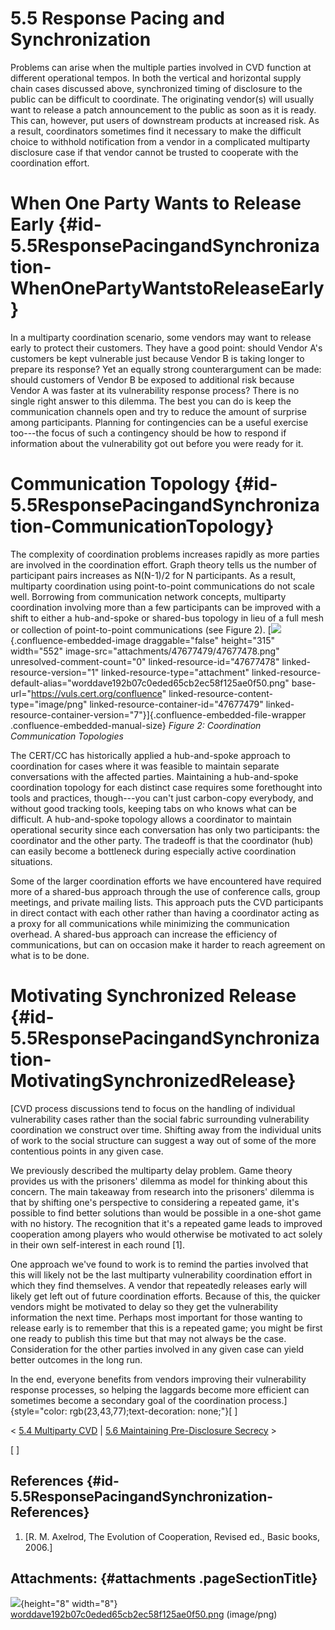 # 5.5 Response Pacing and Synchronization 

Problems can arise when the multiple parties involved in CVD function at
different operational tempos. In both the vertical and horizontal supply
chain cases discussed above, synchronized timing of disclosure to the
public can be difficult to coordinate. The originating vendor(s) will
usually want to release a patch announcement to the public as soon as it
is ready. This can, however, put users of downstream products at
increased risk. As a result, coordinators sometimes find it necessary to
make the difficult choice to withhold notification from a vendor in a
complicated multiparty disclosure case if that vendor cannot be trusted
to cooperate with the coordination effort.

# When One Party Wants to Release Early {#id-5.5ResponsePacingandSynchronization-WhenOnePartyWantstoReleaseEarly}

In a multiparty coordination scenario, some vendors may want to release
early to protect their customers. They have a good point: should Vendor
A's customers be kept vulnerable just because Vendor B is taking longer
to prepare its response? Yet an equally strong counterargument can be
made: should customers of Vendor B be exposed to additional risk because
Vendor A was faster at its vulnerability response process? There is no
single right answer to this dilemma. The best you can do is keep the
communication channels open and try to reduce the amount of surprise
among participants. Planning for contingencies can be a useful exercise
too---the focus of such a contingency should be how to respond if
information about the vulnerability got out before you were ready for
it.

# Communication Topology {#id-5.5ResponsePacingandSynchronization-CommunicationTopology}

The complexity of coordination problems increases rapidly as more
parties are involved in the coordination effort. Graph theory tells us
the number of participant pairs increases as N(N-1)/2 for N
participants. As a result, multiparty coordination using point-to-point
communications do not scale well. Borrowing from communication network
concepts, multiparty coordination involving more than a few participants
can be improved with a shift to either a hub-and-spoke or shared-bus
topology in lieu of a full mesh or collection of point-to-point
communications (see Figure 2).
[![](attachments/47677479/47677478.png){.confluence-embedded-image
draggable="false" height="315" width="552"
image-src="attachments/47677479/47677478.png"
unresolved-comment-count="0" linked-resource-id="47677478"
linked-resource-version="1" linked-resource-type="attachment"
linked-resource-default-alias="worddave192b07c0eded65cb2ec58f125ae0f50.png"
base-url="https://vuls.cert.org/confluence"
linked-resource-content-type="image/png"
linked-resource-container-id="47677479"
linked-resource-container-version="7"}]{.confluence-embedded-file-wrapper
.confluence-embedded-manual-size}
*Figure 2:* *Coordination Communication Topologies*


The CERT/CC has historically applied a hub-and-spoke approach to
coordination for cases where it was feasible to maintain separate
conversations with the affected parties. Maintaining a hub-and-spoke
coordination topology for each distinct case requires some forethought
into tools and practices, though---you can't just carbon-copy
everybody, and without good tracking tools, keeping tabs on who knows
what can be difficult. A hub-and-spoke topology allows a coordinator to
maintain operational security since each conversation has only two
participants: the coordinator and the other party. The tradeoff is that
the coordinator (hub) can easily become a bottleneck during especially
active coordination situations.

Some of the larger coordination efforts we have encountered have
required more of a shared-bus approach through the use of conference
calls, group meetings, and private mailing lists. This approach puts the
CVD participants in direct contact with each other rather than having a
coordinator acting as a proxy for all communications while minimizing
the communication overhead. A shared-bus approach can increase the
efficiency of communications, but can on occasion make it harder to
reach agreement on what is to be done.

# Motivating Synchronized Release {#id-5.5ResponsePacingandSynchronization-MotivatingSynchronizedRelease}

[CVD process discussions tend to focus on the handling of individual
vulnerability cases rather than the social fabric surrounding
vulnerability coordination we construct over time. Shifting away from
the individual units of work to the social structure can suggest a way
out of some of the more contentious points in any given case.

We previously described the multiparty delay problem. Game theory
provides us with the prisoners' dilemma as model for thinking about
this concern. The main takeaway from research into the prisoners'
dilemma is that by shifting one's perspective to considering a repeated
game, it's possible to find better solutions than would be possible in
a one-shot game with no history. The recognition that it's a repeated
game leads to improved cooperation among players who would otherwise be
motivated to act solely in their own self-interest in each round \[1\].

One approach we've found to work is to remind the parties involved that
this will likely not be the last multiparty vulnerability coordination
effort in which they find themselves. A vendor that repeatedly releases
early will likely get left out of future coordination efforts. Because
of this, the quicker vendors might be motivated to delay so they get the
vulnerability information the next time. Perhaps most important for
those wanting to release early is to remember that this is a repeated
game; you might be first one ready to publish this time but that may not
always be the case. Consideration for the other parties involved in any
given case can yield better outcomes in the long run.

In the end, everyone benefits from vendors improving their vulnerability
response processes, so helping the laggards become more efficient can
sometimes become a secondary goal of the coordination
process.]{style="color: rgb(23,43,77);text-decoration: none;"}[
]


\< [5.4 Multiparty CVD](5.4-Multiparty-CVD_47677477.md) \| [5.6
Maintaining Pre-Disclosure
Secrecy](5.6-Maintaining-Pre-Disclosure-Secrecy_47677480.md) \>

[
]
## References {#id-5.5ResponsePacingandSynchronization-References}

1.  [R. M. Axelrod, The Evolution of Cooperation, Revised ed., Basic
    books, 2006.]
## Attachments: {#attachments .pageSectionTitle}

![](images/icons/bullet_blue.gif){height="8" width="8"}
[worddave192b07c0eded65cb2ec58f125ae0f50.png](attachments/47677479/47677478.png)
(image/png)

